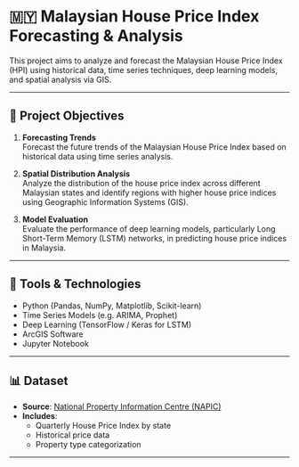 # 🇲🇾 Malaysian House Price Index Forecasting & Analysis

This project aims to analyze and forecast the Malaysian House Price Index (HPI) using historical data, time series techniques, deep learning models, and spatial analysis via GIS.

---

## 📌 Project Objectives

1. **Forecasting Trends**  
   Forecast the future trends of the Malaysian House Price Index based on historical data using time series analysis.

2. **Spatial Distribution Analysis**  
   Analyze the distribution of the house price index across different Malaysian states and identify regions with higher house price indices using Geographic Information Systems (GIS).

3. **Model Evaluation**  
   Evaluate the performance of deep learning models, particularly Long Short-Term Memory (LSTM) networks, in predicting house price indices in Malaysia.

---

## 🧰 Tools & Technologies

- Python (Pandas, NumPy, Matplotlib, Scikit-learn)
- Time Series Models (e.g. ARIMA, Prophet)
- Deep Learning (TensorFlow / Keras for LSTM)
- ArcGIS Software
- Jupyter Notebook

---

## 📊 Dataset

- **Source**: [National Property Information Centre (NAPIC)](https://napic.jpph.gov.my/)
- **Includes**:
  - Quarterly House Price Index by state
  - Historical price data
  - Property type categorization

---
